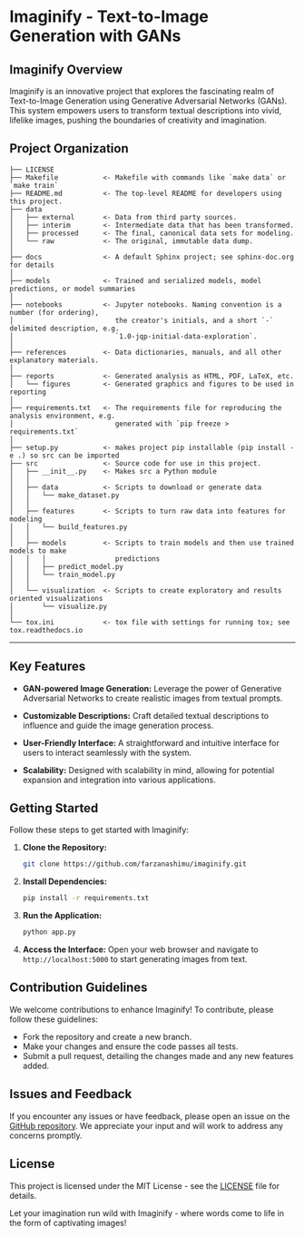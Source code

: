 # Imaginify - Text-to-Image Generation with GANs

## Imaginify Overview

Imaginify is an innovative project that explores the fascinating realm of Text-to-Image Generation using Generative Adversarial Networks (GANs). This system empowers users to transform textual descriptions into vivid, lifelike images, pushing the boundaries of creativity and imagination.

Project Organization
------------

    ├── LICENSE
    ├── Makefile           <- Makefile with commands like `make data` or `make train`
    ├── README.md          <- The top-level README for developers using this project.
    ├── data
    │   ├── external       <- Data from third party sources.
    │   ├── interim        <- Intermediate data that has been transformed.
    │   ├── processed      <- The final, canonical data sets for modeling.
    │   └── raw            <- The original, immutable data dump.
    │
    ├── docs               <- A default Sphinx project; see sphinx-doc.org for details
    │
    ├── models             <- Trained and serialized models, model predictions, or model summaries
    │
    ├── notebooks          <- Jupyter notebooks. Naming convention is a number (for ordering),
    │                         the creator's initials, and a short `-` delimited description, e.g.
    │                         `1.0-jqp-initial-data-exploration`.
    │
    ├── references         <- Data dictionaries, manuals, and all other explanatory materials.
    │
    ├── reports            <- Generated analysis as HTML, PDF, LaTeX, etc.
    │   └── figures        <- Generated graphics and figures to be used in reporting
    │
    ├── requirements.txt   <- The requirements file for reproducing the analysis environment, e.g.
    │                         generated with `pip freeze > requirements.txt`
    │
    ├── setup.py           <- makes project pip installable (pip install -e .) so src can be imported
    ├── src                <- Source code for use in this project.
    │   ├── __init__.py    <- Makes src a Python module
    │   │
    │   ├── data           <- Scripts to download or generate data
    │   │   └── make_dataset.py
    │   │
    │   ├── features       <- Scripts to turn raw data into features for modeling
    │   │   └── build_features.py
    │   │
    │   ├── models         <- Scripts to train models and then use trained models to make
    │   │   │                 predictions
    │   │   ├── predict_model.py
    │   │   └── train_model.py
    │   │
    │   └── visualization  <- Scripts to create exploratory and results oriented visualizations
    │       └── visualize.py
    │
    └── tox.ini            <- tox file with settings for running tox; see tox.readthedocs.io


--------



## Key Features

- **GAN-powered Image Generation:** Leverage the power of Generative Adversarial Networks to create realistic images from textual prompts.
  
- **Customizable Descriptions:** Craft detailed textual descriptions to influence and guide the image generation process.

- **User-Friendly Interface:** A straightforward and intuitive interface for users to interact seamlessly with the system.

- **Scalability:** Designed with scalability in mind, allowing for potential expansion and integration into various applications.

## Getting Started

Follow these steps to get started with Imaginify:

1. **Clone the Repository:**
   ```bash
   git clone https://github.com/farzanashimu/imaginify.git
   ```

2. **Install Dependencies:**
   ```bash
   pip install -r requirements.txt
   ```

3. **Run the Application:**
   ```bash
   python app.py
   ```

4. **Access the Interface:**
   Open your web browser and navigate to `http://localhost:5000` to start generating images from text.

## Contribution Guidelines

We welcome contributions to enhance Imaginify! To contribute, please follow these guidelines:

- Fork the repository and create a new branch.
- Make your changes and ensure the code passes all tests.
- Submit a pull request, detailing the changes made and any new features added.

## Issues and Feedback

If you encounter any issues or have feedback, please open an issue on the [GitHub repository](https://github.com/your-username/imaginify/issues). We appreciate your input and will work to address any concerns promptly.

## License

This project is licensed under the MIT License - see the [LICENSE](LICENSE) file for details.

Let your imagination run wild with Imaginify - where words come to life in the form of captivating images!
